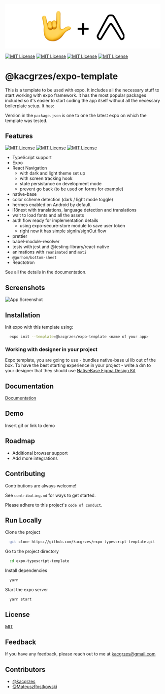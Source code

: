 ![Logo](assets/logo.png)

[![MIT License](https://img.shields.io/npm/l/@kacgrzes/expo-template?style=flat-square)](https://github.com/tterb/atomic-design-ui/blob/master/LICENSEs)
[![MIT License](https://img.shields.io/npm/v/@kacgrzes/expo-template?style=flat-square)](https://img.shields.io/npm/v/@kacgrzes/expo-template?style=flat-square)
[![MIT License](https://img.shields.io/npm/dt/@kacgrzes/expo-template?style=flat-square)](https://img.shields.io/npm/dt/@kacgrzes/expo-template?style=flat-square)
[![MIT License](https://img.shields.io/github/stars/kacgrzes/expo-typescript-template?style=flat-square)](https://img.shields.io/github/stars/kacgrzes/expo-typescript-template?style=flat-square)

# @kacgrzes/expo-template

This is a template to be used with expo. It includes all the necessary stuff to start working with expo framework. It has the most popular packages included so it's easier to start coding the app itself without all the necessary boilerplate setup. It has:

Version in the `package.json` is one to one the latest expo on which the template was tested.

## Features

[![MIT License](https://img.shields.io/npm/types/@kacgrzes/expo-template?style=flat-square)](https://img.shields.io/npm/types/@kacgrzes/expo-template?style=flat-square)
[![MIT License](https://img.shields.io/github/package-json/dependency-version/kacgrzes/expo-typescript-template/expo?style=flat-square)](https://img.shields.io/github/package-json/dependency-version/kacgrzes/expo-typescript-template/expo?style=flat-square)
[![MIT License](https://img.shields.io/github/package-json/dependency-version/kacgrzes/expo-typescript-template/@react-navigation/native?style=flat-square)](https://img.shields.io/github/package-json/dependency-version/kacgrzes/expo-typescript-template/@react-navigation/native?style=flat-square)

- TypeScript support
- Expo
- React Navigation
  - with dark and light theme set up
  - with screen tracking hook
  - state persistance on development mode
  - prevent go back (to be used on forms for example)
- native-base
- color scheme detection (dark / light mode toggle)
- hermes enabled on Android by default
- i18next with translations, language detection and translations
- wait to load fonts and all the assets
- auth flow ready for implementation details
  - using expo-secure-store module to save user token
  - right now it has simple signIn/signOut flow
- prettier
- babel-module-resolver
- tests with jest and @testing-library/react-native
- animations with `reanimated` and `moti`
- `@gorhom/bottom-sheet`
- Reactotron

See all the details in the documentation.

## Screenshots

![App Screenshot](https://via.placeholder.com/468x300?text=App+Screenshot+Here)

## Installation

Init expo with this template using:

```bash
  expo init --template=@kacgrzes/expo-template <name of your app>
```

### Working with designer in your project

Expo template, you are going to use - bundles native-base ui lib out of the box.
To have the best starting experience in your project - write a dm to your designer that they should use [NativeBase Figma Design Kit](https://www.figma.com/community/file/1050753649783931446)

## Documentation

[Documentation](https://linktodocumentation)

## Demo

Insert gif or link to demo

## Roadmap

- Additional browser support
- Add more integrations

## Contributing

Contributions are always welcome!

See `contributing.md` for ways to get started.

Please adhere to this project's `code of conduct`.

## Run Locally

Clone the project

```bash
  git clone https://github.com/kacgrzes/expo-typescript-template.git
```

Go to the project directory

```bash
  cd expo-typescript-template
```

Install dependencies

```bash
  yarn
```

Start the expo server

```bash
  yarn start
```

## License

[MIT](https://choosealicense.com/licenses/mit/)

## Feedback

If you have any feedback, please reach out to me at kacgrzes@gmail.com

## Contributors

- [@kacgrzes](https://www.github.com/kacgrzes)
- [@MateuszRostkowski](https://www.github.com/MateuszRostkowski)

